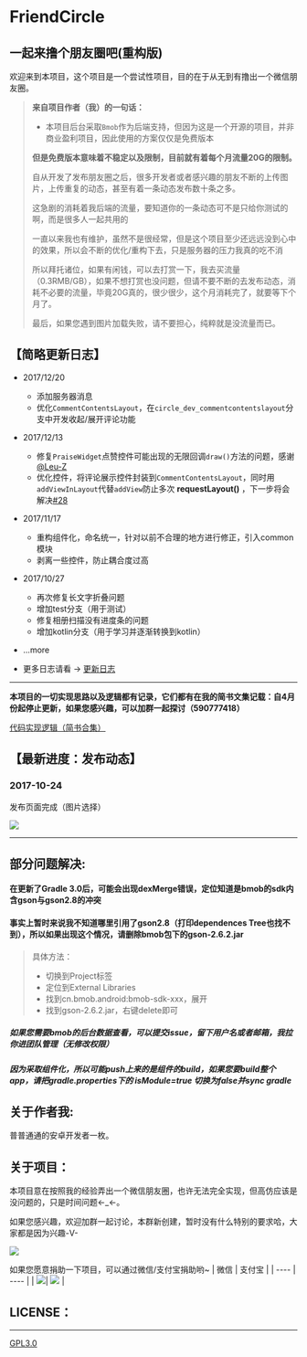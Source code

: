 # FriendCircle
## 一起来撸个朋友圈吧(重构版)

欢迎来到本项目，这个项目是一个尝试性项目，目的在于从无到有撸出一个微信朋友圈。</br>

>**来自项目作者（我）的一句话：**
>
> - 本项目后台采取`Bmob`作为后端支持，但因为这是一个开源的项目，并非商业盈利项目，因此使用的方案仅仅是免费版本
>
> **但是免费版本意味着不稳定以及限制，目前就有着每个月流量20G的限制。**
>
> 自从开发了发布朋友圈之后，很多开发者或者感兴趣的朋友不断的上传图片，上传重复的动态，甚至有着一条动态发布数十条之多。
>
> 这急剧的消耗着我后端的流量，要知道你的一条动态可不是只给你测试的啊，而是很多人一起共用的
>
> 一直以来我也有维护，虽然不是很经常，但是这个项目至少还远远没到心中的效果，所以会不断的优化/重构下去，只是服务器的压力我真的吃不消
>
> 所以拜托诸位，如果有闲钱，可以去打赏一下，我去买流量（0.3RMB/GB），如果不想打赏也没问题，但请不要不断的去发布动态，消耗不必要的流量，毕竟20G真的，很少很少，这个月消耗完了，就要等下个月了。
>
> 最后，如果您遇到图片加载失败，请不要担心，纯粹就是没流量而已。

## 【简略更新日志】

 - 2017/12/20
    + 添加服务器消息
    + 优化`CommentContentsLayout`，在`circle_dev_commentcontentslayout`分支中开发收起/展开评论功能

 - 2017/12/13
    + 修复`PraiseWidget`点赞控件可能出现的无限回调`draw()`方法的问题，感谢[@Leu-Z](https://github.com/Leu-Z)
    + 优化控件，将评论展示控件封装到`CommentContentsLayout`，同时用`addViewInLayout`代替`addView`防止多次 **requestLayout()** ，下一步将会解决[#28](https://github.com/razerdp/FriendCircle/issues/28)

 - 2017/11/17
    + 重构组件化，命名统一，针对以前不合理的地方进行修正，引入common模块
    + 剥离一些控件，防止耦合度过高

 - 2017/10/27
    + 再次修复长文字折叠问题
    + 增加test分支（用于测试）
    + 修复相册扫描没有进度条的问题
    + 增加kotlin分支（用于学习并逐渐转换到kotlin）

 - ...more
    
 - 更多日志请看 → [更新日志](https://github.com/razerdp/FriendCircle/blob/master/UPDATE_LOG.md)

---

**本项目的一切实现思路以及逻辑都有记录，它们都有在我的简书文集记载：自4月份起停止更新，如果您感兴趣，可以加群一起探讨（590777418）**

[代码实现逻辑（简书合集）](http://www.jianshu.com/notebooks/3224048/latest)


## 【最新进度：发布动态】
### 2017-10-24

发布页面完成（图片选择）

![](https://github.com/razerdp/FriendCirclePreview/blob/master/img/device-2017-10-24.gif)

***

## 部分问题解决:

#### 在更新了Gradle 3.0后，可能会出现dexMerge错误，定位知道是bmob的sdk内含gson与gson2.8的冲突
#### 事实上暂时来说我不知道哪里引用了gson2.8（打印dependences Tree也找不到），所以如果出现这个情况，请删除bmob包下的gson-2.6.2.jar
>具体方法：
>  - 切换到Project标签
>  - 定位到External Libraries
>  - 找到cn.bmob.android:bmob-sdk-xxx，展开
>  - 找到gson-2.6.2.jar，右键delete即可

##### 如果您需要bmob的后台数据查看，可以提交issue，留下用户名或者邮箱，我拉你进团队管理（无修改权限）

##### 因为采取组件化，所以可能push上来的是组件的build，如果您要build整个app，请把gradle.properties下的  isModule=true 切换为false并sync gradle


## 关于作者我:
普普通通的安卓开发者一枚。

## 关于项目：
本项目意在按照我的经验弄出一个微信朋友圈，也许无法完全实现，但高仿应该是没问题的，只是时间问题←_←。

如果您感兴趣，欢迎加群一起讨论，本群新创建，暂时没有什么特别的要求哈，大家都是因为兴趣-V-

![](https://github.com/razerdp/FriendCircle/blob/master/qqgroup.png)



如果您愿意捐助一下项目，可以通过微信/支付宝捐助哟~
| 微信 | 支付宝 |
| ---- |  ----  |
| ![](https://github.com/razerdp/FriendCircle/blob/master/wechat.png)| ![](https://github.com/razerdp/FriendCircle/blob/master/alipay.png) |




## LICENSE：
***
[GPL3.0](https://github.com/razerdp/FriendCircle/blob/master/LICENSE)
